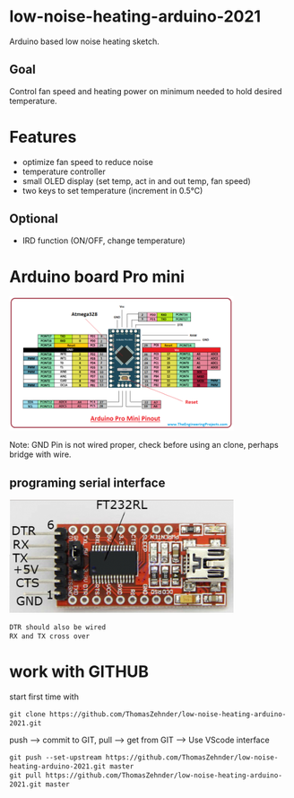 # low-noise-heating-arduino-2021
Arduino based low noise heating sketch. 
## Goal
Control fan speed and heating power on minimum needed to hold desired temperature.

# Features
* optimize fan speed to reduce noise
* temperature controller
* small OLED display (set temp, act in and out temp, fan speed)
* two keys to set temperature (increment in 0.5°C)
## Optional
* IRD function (ON/OFF, change temperature)

# Arduino board Pro mini
<img src="images/arduino-pro-mini-2.png" width="400px" />  

Note: GND Pin is not wired proper, check before using an clone, perhaps bridge with wire.

## programing serial interface
<img src="images/FT232R_Serial_USB_3-500x500.png" width="400px" />

    DTR should also be wired
    RX and TX cross over

# work with GITHUB
start first time with 

    git clone https://github.com/ThomasZehnder/low-noise-heating-arduino-2021.git

push --> commit to GIT, pull --> get from GIT  --> Use VScode interface

    git push --set-upstream https://github.com/ThomasZehnder/low-noise-heating-arduino-2021.git master
    git pull https://github.com/ThomasZehnder/low-noise-heating-arduino-2021.git master
